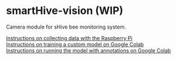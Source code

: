 # smartHive-vision (WIP)
Camera module for sHive bee monitoring system.

[Instructions on collecting data with the Raspberry Pi](https://github.com/s1072489/smartHive-vision/tree/main/src/RaspiCam.md)  
[Instructions on training a custom model on Google Colab](https://github.com/s1072489/smartHive-vision/tree/main/src/training.md)  
[Instructions on running the model with annotations on Google Colab](https://github.com/s1072489/smartHive-vision/tree/main/src/running.md)
